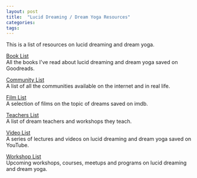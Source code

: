 ```yaml
---
layout: post
title:  "Lucid Dreaming / Dream Yoga Resources"
categories: 
tags:
---
```


This is a list of resources on lucid dreaming and dream yoga.

[Book List](https://www.goodreads.com/review/list/95737422-link-daniel?ref=nav_mybooks&shelf=dreams)
<br>
All the books I've read about lucid dreaming and dream yoga saved on Goodreads.

[Community List](https://docs.google.com/spreadsheets/d/1aHJ22wPwA1KVqEVZOHYPOZb7O3lmLIIBz6vGyTHrPa4)
<br>
A list of all the communities available on the internet and in real life.

[Film List](https://www.imdb.com/list/ls083385013/)
<br>
A selection of films on the topic of dreams saved on imdb.

[Teachers List](https://docs.google.com/spreadsheets/d/1Npe47WoNQHJvCvelLL6Duq9wOfdOuSb4lR2FF1cBeCI/edit?usp=sharing)
<br>
A list of dream teachers and workshops they teach.

[Video List](https://www.youtube.com/playlist?list=PL3IOQtA2di8PQNdPo2_FVaBlhVkb5PUXM)
<br>
A series of lectures and videos on lucid dreaming and dream yoga saved on YouTube.

[Workshop List](https://docs.google.com/spreadsheets/d/1pKmRGM3VdAVNhSjQIFDx8u7sl7FP8iCvUpxqoc4Hb6E/edit?usp=sharing)
<br>
Upcoming workshops, courses, meetups and programs on lucid dreaming and dream yoga.
